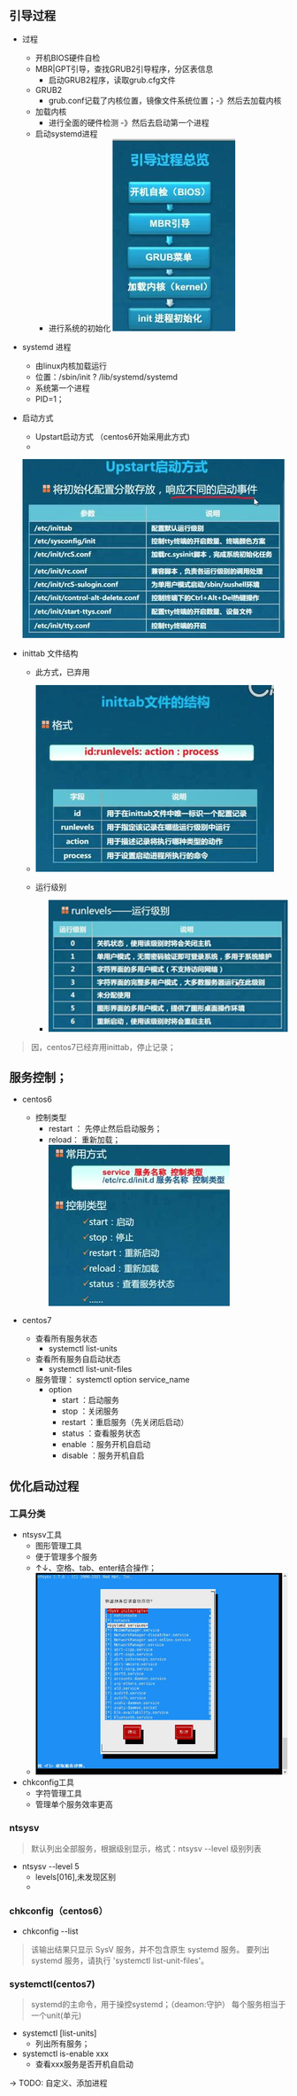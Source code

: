 ## 引导过程
- 过程
	- 开机BIOS硬件自检
	- MBR|GPT引导，查找GRUB2引导程序，分区表信息
		- 启动GRUB2程序，读取grub.cfg文件
	- GRUB2
		- grub.conf记载了内核位置，镜像文件系统位置；-》然后去加载内核
	- 加载内核
		- 进行全面的硬件检测 -》然后去启动第一个进程
	- 启动systemd进程
		- 进行系统的初始化
![](开机引导过程、服务控制_files/1.jpg)

- systemd 进程
	- 由linux内核加载运行
	- 位置：/sbin/init ? /lib/systemd/systemd
	- 系统第一个进程
	- PID=1；

- 启动方式
	- Upstart启动方式  （centos6开始采用此方式)
	- 

	![](开机引导过程、服务控制_files/2.jpg)
	
- inittab 文件结构
	- 此方式，已弃用
	- ![](开机引导过程、服务控制_files/3.jpg)

	- 运行级别
		- ![](开机引导过程、服务控制_files/4.jpg)
> 因，centos7已经弃用inittab，停止记录；

## 服务控制；
- centos6 

	- 控制类型
		- restart ： 先停止然后启动服务；
		- reload： 重新加载；
	![](开机引导过程、服务控制_files/5.jpg)

- centos7 
	- 查看所有服务状态
		- systemctl list-units
	- 查看所有服务自启动状态
		- systemctl list-unit-files
	- 服务管理： systemctl option service_name
		- option
			- start  	：启动服务
			- stop		：关闭服务
			- restart	：重启服务（先关闭后启动）
			- status	：查看服务状态
			- enable	：服务开机自启动
			- disable 	：服务开机自启
## 优化启动过程

### 工具分类
- ntsysv工具
	- 图形管理工具
	- 便于管理多个服务
	- ↑↓、空格、tab、enter结合操作；
	- ![](开机引导过程、服务控制_files/6.jpg)
- chkconfig工具
	- 字符管理工具
	- 管理单个服务效率更高

### ntsysv
> 默认列出全部服务，根据级别显示，格式：ntsysv --level 级别列表

- ntsysv --level 5
	- levels[016],未发现区别
	- 
### chkconfig（centos6）
- chkconfig --list
> 该输出结果只显示 SysV 服务，并不包含原生 systemd 服务。
> 要列出 systemd 服务，请执行 'systemctl list-unit-files'。

### systemctl(centos7)
> systemd的主命令，用于操控systemd；（deamon:守护）
> 每个服务相当于一个unit(单元)
- systemctl [list-units]
	- 列出所有服务；
- systemctl is-enable xxx
	- 查看xxx服务是否开机自启动

-> TODO: 自定义、添加进程